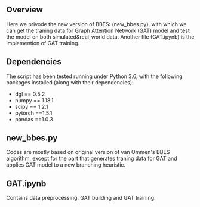 Overview
--------
Here we privode the new version of BBES: (new_bbes.py), with which we can get the traning data for  Graph Attention Network (GAT) model and test the model on both simulated&real_world data. Another file (GAT.ipynb) is the implemention of GAT training. 

Dependencies
----------
The script has been tested running under Python 3.6, with the following packages installed (along with their dependencies):
* dgl == 0.5.2
* numpy == 1.18.1
* scipy == 1.2.1
* pytorch ==1.5.1
* pandas ==1.0.3


new_bbes.py
-----------
Codes are mostly based on original version of van Ommen's BBES algorithm, except for the part that generates traning data for GAT and applies GAT model to a new branching heuristic. 

GAT.ipynb
---------
Contains data preprocessing, GAT building and GAT training. 

